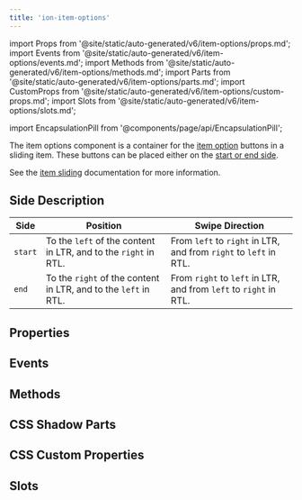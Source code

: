 ```yaml
---
title: 'ion-item-options'
---
```


import Props from '@site/static/auto-generated/v6/item-options/props.md';
import Events from '@site/static/auto-generated/v6/item-options/events.md';
import Methods from '@site/static/auto-generated/v6/item-options/methods.md';
import Parts from '@site/static/auto-generated/v6/item-options/parts.md';
import CustomProps from '@site/static/auto-generated/v6/item-options/custom-props.md';
import Slots from '@site/static/auto-generated/v6/item-options/slots.md';

<head>
  <title>ion-item-options: Option Button Components for Ionic Apps</title>
  <meta
    name="description"
    content="ion-item-options are for ion-item-sliding. These option buttons can be placed either on the start or end side. Read to learn more about use on Ionic apps."
  />
</head>

import EncapsulationPill from '@components/page/api/EncapsulationPill';

The item options component is a container for the [item option](./item-option) buttons in a sliding item. These buttons can be placed either on the [start or end side](#side-description).

See the [item sliding](./item-sliding) documentation for more information.

## Side Description

| Side    | Position                                                        | Swipe Direction                                                   |
| ------- | --------------------------------------------------------------- | ----------------------------------------------------------------- |
| `start` | To the `left` of the content in LTR, and to the `right` in RTL. | From `left` to `right` in LTR, and from `right` to `left` in RTL. |
| `end`   | To the `right` of the content in LTR, and to the `left` in RTL. | From `right` to `left` in LTR, and from `left` to `right` in RTL. |

## Properties

<Props />

## Events

<Events />

## Methods

<Methods />

## CSS Shadow Parts

<Parts />

## CSS Custom Properties

<CustomProps />

## Slots

<Slots />
